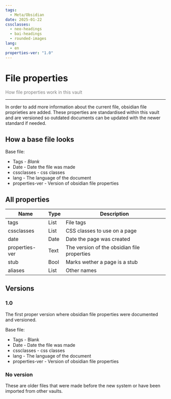```yaml
---
tags:
  - Meta/Obsidian
date: 2025-01-22
cssclasses:
  - neo-headings
  - bai-headings
  - rounded-images
lang:
  - en
properties-ver: "1.0"
---
```

# File properties
<p class="text-center" style="margin:0;color:gray;">How file properties work in this vault</p>

***
In order to add more information about the current file, obsidian file proprieties are added. These properties are standardised within this vault and are versioned so outdated documents can be updated with the newer standard if needed.

## How a base file looks
Base file:
- Tags - *Blank*
- Date - Date the file was made
- cssclasses - css classes
- lang - The language of the document
- properties-ver - Version of obsidian file properties


## All properties
| Name           | Type | Description                                 |
| -------------- | ---- | ------------------------------------------- |
| tags           | List | File tags                                   |
| cssclasses     | List | CSS classes to use on a page                |
| date           | Date | Date the page was created                   |
| properties-ver | Text | The version of the obsidian file properties |
| stub           | Bool | Marks wether a page is a stub               |
| aliases        | List | Other names                                 |
## Versions
### 1.0
The first proper version where obsidian file properties were documented and versioned.

Base file:
- Tags - Blank
- Date - Date the file was made
- cssclasses - css classes
- lang - The language of the document
- properties-ver - Version of obsidian file properties

### No version
These are older files that were made before the new system or have been imported from other vaults.